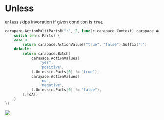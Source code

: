 # Unless

[`Unless`] skips invocation if given condition is `true`.

```go
carapace.ActionMultiPartsN(":", 2, func(c carapace.Context) carapace.Action {
	switch len(c.Parts) {
	case 0:
		return carapace.ActionValues("true", "false").Suffix(":")
	default:
		return carapace.Batch(
			carapace.ActionValues(
				"yes",
				"positive",
			).Unless(c.Parts[0] != "true"),
			carapace.ActionValues(
				"no",
				"negative",
			).Unless(c.Parts[0] != "false"),
		).ToA()
	}
})
```

![](./unless.cast)

[`Unless`]:https://pkg.go.dev/github.com/carapace-sh/carapace#Action.Unless
